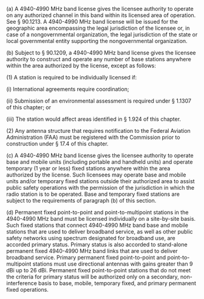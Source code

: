 (a) A 4940-4990 MHz band license gives the licensee authority to operate on any authorized channel in this band within its licensed area of operation. See § 90.1213. A 4940-4990 MHz band license will be issued for the geographic area encompassing the legal jurisdiction of the licensee or, in case of a nongovernmental organization, the legal jurisdiction of the state or local governmental entity supporting the nongovernmental organization.

(b) Subject to § 90.1209, a 4940-4990 MHz band license gives the licensee authority to construct and operate any number of base stations anywhere within the area authorized by the license, except as follows:

(1) A station is required to be individually licensed if:

(i) International agreements require coordination;

(ii) Submission of an environmental assessment is required under § 1.1307 of this chapter; or

(iii) The station would affect areas identified in § 1.924 of this chapter.

(2) Any antenna structure that requires notification to the Federal Aviation Administration (FAA) must be registered with the Commission prior to construction under § 17.4 of this chapter.

(c) A 4940-4990 MHz band license gives the licensee authority to operate base and mobile units (including portable and handheld units) and operate temporary (1 year or less) fixed stations anywhere within the area authorized by the license. Such licensees may operate base and mobile units and/or temporary fixed stations outside their authorized area to assist public safety operations with the permission of the jurisdiction in which the radio station is to be operated. Base and temporary fixed stations are subject to the requirements of paragraph (b) of this section.

(d) Permanent fixed point-to-point and point-to-multipoint stations in the 4940-4990 MHz band must be licensed individually on a site-by-site basis. Such fixed stations that connect 4940-4990 MHz band base and mobile stations that are used to deliver broadband service, as well as other public safety networks using spectrum designated for broadband use, are accorded primary status. Primary status is also accorded to stand-alone permanent fixed 4940-4990 MHz band links that are used to deliver broadband service. Primary permanent fixed point-to-point and point-to-multipoint stations must use directional antennas with gains greater than 9 dBi up to 26 dBi. Permanent fixed point-to-point stations that do not meet the criteria for primary status will be authorized only on a secondary, non-interference basis to base, mobile, temporary fixed, and primary permanent fixed operations.

